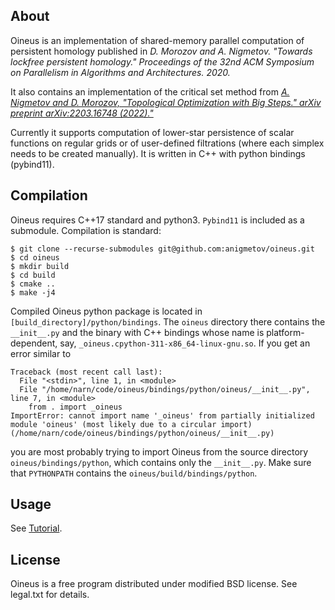 ## About
Oineus is an implementation of shared-memory parallel
computation of persistent homology published in
*D. Morozov and A. Nigmetov.
"Towards lockfree persistent homology."
Proceedings of the 32nd ACM Symposium on Parallelism
in Algorithms and Architectures. 2020.*

It also contains an implementation of the critical set method
from
[*A. Nigmetov and D. Morozov,
"Topological Optimization with Big Steps."
arXiv preprint arXiv:2203.16748 (2022)."*](https://arxiv.org/abs/2203.16748)

Currently it supports computation of lower-star persistence
of scalar functions on regular grids or of user-defined
filtrations (where each simplex needs to be created manually).
It is written in C++ with python bindings (pybind11).

## Compilation

Oineus requires C++17 standard and python3.
`Pybind11` is included as a submodule.
Compilation is standard:

```shell
$ git clone --recurse-submodules git@github.com:anigmetov/oineus.git
$ cd oineus
$ mkdir build
$ cd build
$ cmake ..
$ make -j4
```
Compiled Oineus python package is located in `[build_directory]/python/bindings`.
The `oineus` directory there contains the `__init__.py` and the binary
with C++ bindings whose name is platform-dependent, say, `_oineus.cpython-311-x86_64-linux-gnu.so`.
If you get an error similar to
```
Traceback (most recent call last):
  File "<stdin>", line 1, in <module>
  File "/home/narn/code/oineus/bindings/python/oineus/__init__.py", line 7, in <module>
    from . import _oineus
ImportError: cannot import name '_oineus' from partially initialized module 'oineus' (most likely due to a circular import) (/home/narn/code/oineus/bindings/python/oineus/__init__.py)
```
you are most probably trying to import Oineus from the source directory `oineus/bindings/python`,
which contains only the `__init__.py`. Make sure that `PYTHONPATH` contains the `oineus/build/bindings/python`.


## Usage

See [Tutorial](doc/tutorial.md).

## License

Oineus is a free program distributed under modified
BSD license. See legal.txt for details.
